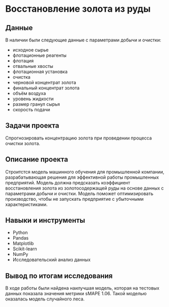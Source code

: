 # Восстановление золота из руды

## Данные

В наличии были следующие данные с параметрами добычи и очистки:

- исходное сырье
- флотационные реагенты
- флотация
- отвальные хвосты
- флотационная установка
- очистка
- черновой концентрат золота
- финальный концентрат золота
- объём воздуха
- уровень жидкости
- размер гранул сырья
- скорость подачи

## Задачи проекта

Спрогнозировать концентрацию золота при проведении процесса очистки золота.

## Описание проекта

Строитстся модель машинного обучения для промышленной компании, разрабатывающая решения для эффективной работы промышленных предприятий. Модель должна предсказать коэффициент восстановления золота из золотосодержащей руды на основе данных с параметрами добычи и очистки. Модель поможет оптимизировать производство, чтобы не запускать предприятие с убыточными характеристиками.

## Навыки и инструменты

- Python
- Pandas
- Matplotlib
- Scikit-learn
- NumPy
- Исследовательский анализ данных

## Вывод по итогам исследования

В ходе работы были найдена наилучшая модель, которая на тестовых данных показала значения метрики sMAPE 1.06. Такой моделью оказалась модель случайного леса.

